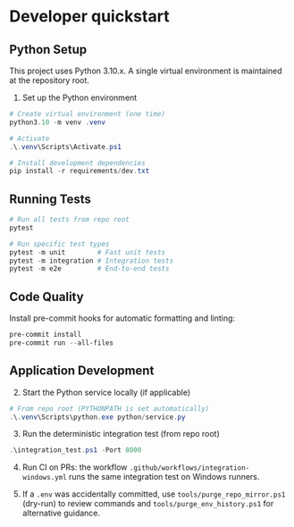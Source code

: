 # Developer quickstart

## Python Setup

This project uses Python 3.10.x. A single virtual environment is maintained at the repository root.

1) Set up the Python environment

```powershell
# Create virtual environment (one time)
python3.10 -m venv .venv

# Activate
.\.venv\Scripts\Activate.ps1

# Install development dependencies
pip install -r requirements/dev.txt
```

## Running Tests

```powershell
# Run all tests from repo root
pytest

# Run specific test types
pytest -m unit        # Fast unit tests
pytest -m integration # Integration tests
pytest -m e2e         # End-to-end tests
```

## Code Quality

Install pre-commit hooks for automatic formatting and linting:

```powershell
pre-commit install
pre-commit run --all-files
```

## Application Development

2) Start the Python service locally (if applicable)

```powershell
# From repo root (PYTHONPATH is set automatically)
.\.venv\Scripts\python.exe python/service.py
```

3) Run the deterministic integration test (from repo root)

```powershell
.\integration_test.ps1 -Port 8000
```

4) Run CI on PRs: the workflow `.github/workflows/integration-windows.yml` runs the same integration test on Windows runners.

5) If a `.env` was accidentally committed, use `tools/purge_repo_mirror.ps1` (dry-run) to review commands and `tools/purge_env_history.ps1` for alternative guidance.
